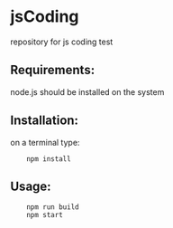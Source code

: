 # jsCoding
repository for js coding test

## Requirements:

node.js should be installed on the system

## Installation:

on a terminal type:

```console
    npm install
```

## Usage:

```console
    npm run build
    npm start
```


